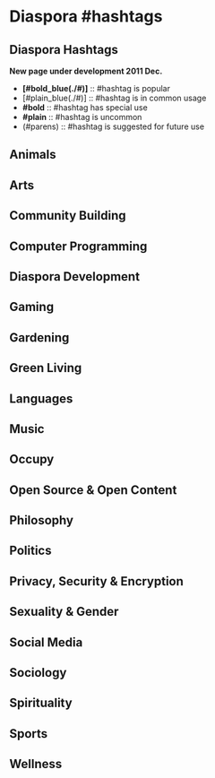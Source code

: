 # Diaspora #hashtags
## Diaspora Hashtags

**New page under development 2011 Dec.**

- **[\#bold_blue(./#)]** :: #hashtag is popular
- [\#plain_blue(./#)] :: #hashtag is in common usage
- **\#bold** :: #hashtag has special use
- **\#plain** :: #hashtag is uncommon
- (\#parens) :: #hashtag is suggested for future use

## Animals

## Arts

## Community Building

## Computer Programming

## Diaspora Development

## Gaming

## Gardening

## Green Living

## Languages

## Music

## Occupy

## Open Source & Open Content

## Philosophy

## Politics

## Privacy, Security & Encryption

## Sexuality & Gender

## Social Media

## Sociology

## Spirituality

## Sports

## Wellness
